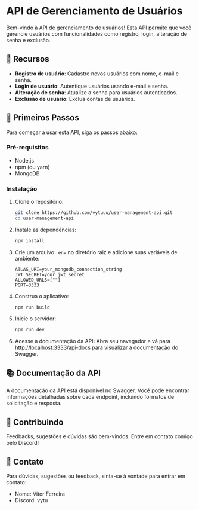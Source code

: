 # API de Gerenciamento de Usuários

Bem-vindo à API de gerenciamento de usuários! Esta API permite que você gerencie usuários com funcionalidades como registro, login, alteração de senha e exclusão.

## 🌟 Recursos

- **Registro de usuário**: Cadastre novos usuários com nome, e-mail e senha.
- **Login de usuário**: Autentique usuários usando e-mail e senha.
- **Alteração de senha**: Atualize a senha para usuários autenticados.
- **Exclusão de usuário**: Exclua contas de usuários.

## 🚀 Primeiros Passos

Para começar a usar esta API, siga os passos abaixo:

### Pré-requisitos

- Node.js
- npm (ou yarn)
- MongoDB

### Instalação

1. Clone o repositório:

    ```bash
    git clone https://github.com/vytuuu/user-management-api.git
    cd user-management-api
    ```

2. Instale as dependências:

    ```bash
    npm install
    ```

3. Crie um arquivo `.env` no diretório raiz e adicione suas variáveis de ambiente:

    ```env
    ATLAS_URI=your_mongodb_connection_string
    JWT_SECRET=your_jwt_secret
    ALLOWED_URLS=[""]
    PORT=3333
    ```

4. Construa o aplicativo:

    ```bash
    npm run build
    ```

5. Inicie o servidor:

    ```bash
    npm run dev
    ```

6. Acesse a documentação da API:
   Abra seu navegador e vá para [http://localhost:3333/api-docs](http://localhost:3333/api-docs) para visualizar a documentação do Swagger.

## 📚 Documentação da API

A documentação da API está disponível no Swagger. Você pode encontrar informações detalhadas sobre cada endpoint, incluindo formatos de solicitação e resposta.

## 🤝 Contribuindo

Feedbacks, sugestões e dúvidas são bem-vindos. Entre em contato comigo pelo Discord!

## 📧 Contato

Para dúvidas, sugestões ou feedback, sinta-se à vontade para entrar em contato:

- Nome: Vitor Ferreira
- Discord: vytu
